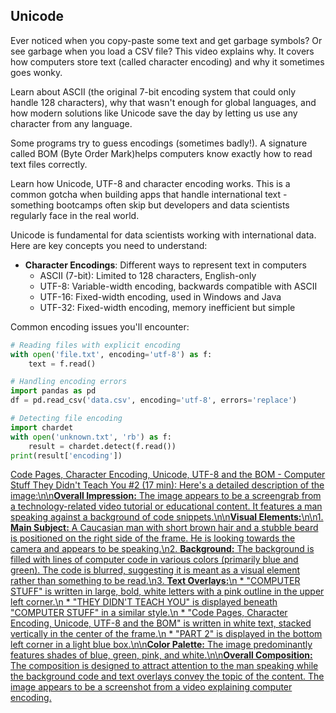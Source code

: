## Unicode

Ever noticed when you copy-paste some text and get garbage symbols? Or see garbage when you load a CSV file? This video explains why. It covers how computers store text (called character encoding) and why it sometimes goes wonky.

Learn about ASCII (the original 7-bit encoding system that could only handle 128 characters), why that wasn't enough for global languages, and how modern solutions like Unicode save the day by letting us use any character from any language.

Some programs try to guess encodings (sometimes badly!). A signature called BOM (Byte Order Mark)helps computers know exactly how to read text files correctly.

Learn how Unicode, UTF-8 and character encoding works. This is a common gotcha when building apps that handle international text - something bootcamps often skip but developers and data scientists regularly face in the real world.

Unicode is fundamental for data scientists working with international data. Here are key concepts you need to understand:

- **Character Encodings**: Different ways to represent text in computers
  - ASCII (7-bit): Limited to 128 characters, English-only
  - UTF-8: Variable-width encoding, backwards compatible with ASCII
  - UTF-16: Fixed-width encoding, used in Windows and Java
  - UTF-32: Fixed-width encoding, memory inefficient but simple

Common encoding issues you'll encounter:

```python
# Reading files with explicit encoding
with open('file.txt', encoding='utf-8') as f:
    text = f.read()

# Handling encoding errors
import pandas as pd
df = pd.read_csv('data.csv', encoding='utf-8', errors='replace')

# Detecting file encoding
import chardet
with open('unknown.txt', 'rb') as f:
    result = chardet.detect(f.read())
print(result['encoding'])
```

[Code Pages, Character Encoding, Unicode, UTF-8 and the BOM - Computer Stuff They Didn't Teach You #2 (17 min): Here\'s a detailed description of the image:\n\n**Overall Impression:** The image appears to be a screengrab from a technology-related video tutorial or educational content. It features a man speaking against a background of code snippets.\n\n**Visual Elements:**\n\n1. **Main Subject:** A Caucasian man with short brown hair and a stubble beard is positioned on the right side of the frame. He is looking towards the camera and appears to be speaking.\n2. **Background:** The background is filled with lines of computer code in various colors (primarily blue and green). The code is blurred, suggesting it is meant as a visual element rather than something to be read.\n3. **Text Overlays:**\n * "COMPUTER STUFF" is written in large, bold, white letters with a pink outline in the upper left corner.\n * "THEY DIDN\'T TEACH YOU" is displayed beneath "COMPUTER STUFF" in a similar style.\n * "Code Pages, Character Encoding, Unicode, UTF-8 and the BOM" is written in white text, stacked vertically in the center of the frame.\n * "PART 2" is displayed in the bottom left corner in a light blue box.\n\n**Color Palette:** The image predominantly features shades of blue, green, pink, and white.\n\n**Overall Composition:** The composition is designed to attract attention to the man speaking while the background code and text overlays convey the topic of the content. The image appears to be a screenshot from a video explaining computer encoding.](https://youtu.be_jeIBNn5Y5fI)
